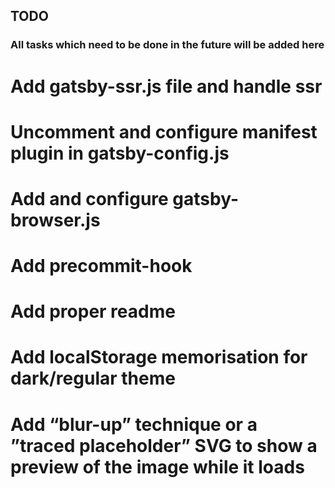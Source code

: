 ## TODO

### All tasks which need to be done in the future will be added here

# Add gatsby-ssr.js file and handle ssr

# Uncomment and configure manifest plugin in gatsby-config.js

# Add and configure gatsby-browser.js

# Add precommit-hook

# Add proper readme

# Add localStorage memorisation for dark/regular theme

# Add “blur-up” technique or a ”traced placeholder” SVG to show a preview of the image while it loads

